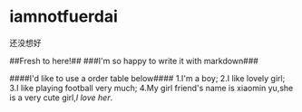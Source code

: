iamnotfuerdai
=============

还没想好

##Fresh to here!##
###I'm so happy to write it with markdown###


####I'd like to use a order table below####
1.I'm a boy;
2.I like lovely girl;
3.I like playing football very much;
4.My girl friend's name is xiaomin yu,she is a very cute girl,*I love her*.
